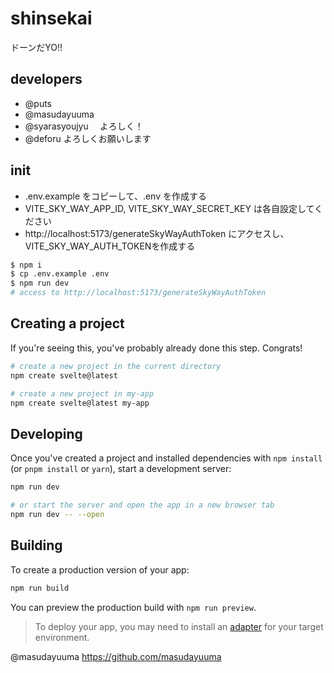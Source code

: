 # shinsekai

ドーンだYO!!

## developers

- @puts
- @masudayuuma
- @syarasyoujyu
  　よろしく！
- @deforu
  よろしくお願いします

## init

- .env.example をコピーして、.env を作成する
- VITE_SKY_WAY_APP_ID, VITE_SKY_WAY_SECRET_KEY は各自設定してください
- http://localhost:5173/generateSkyWayAuthToken にアクセスし、VITE_SKY_WAY_AUTH_TOKENを作成する

```bash
$ npm i
$ cp .env.example .env
$ npm run dev
# access to http://localhost:5173/generateSkyWayAuthToken
```

## Creating a project

If you're seeing this, you've probably already done this step. Congrats!

```bash
# create a new project in the current directory
npm create svelte@latest

# create a new project in my-app
npm create svelte@latest my-app
```

## Developing

Once you've created a project and installed dependencies with `npm install` (or `pnpm install` or `yarn`), start a development server:

```bash
npm run dev

# or start the server and open the app in a new browser tab
npm run dev -- --open
```

## Building

To create a production version of your app:

```bash
npm run build
```

You can preview the production build with `npm run preview`.

> To deploy your app, you may need to install an [adapter](https://kit.svelte.dev/docs/adapters) for your target environment.

@masudayuuma https://github.com/masudayuuma
